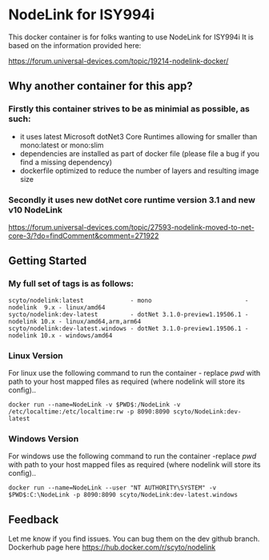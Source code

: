 # NodeLink for ISY994i

This docker container is for folks wanting to use NodeLink for ISY994i
It is based on the information provided here:

https://forum.universal-devices.com/topic/19214-nodelink-docker/

## Why another container for this app?
### Firstly this container strives to be as minimial as possible, as such:
* it uses latest Microsoft dotNet3 Core Runtimes allowing for smaller than mono:latest or mono:slim
* dependencies are installed as part of docker file (please file a bug if you find a missing dependency)
* dockerfile optimized to reduce the number of layers and resulting image size

### Secondly it uses new dotNet core runtime version 3.1 and new v10 NodeLink 
https://forum.universal-devices.com/topic/27593-nodelink-moved-to-net-core-3/?do=findComment&comment=271922

## Getting Started

### My full set of tags is as follows:
```
scyto/nodelink:latest             - mono                          - nodelink  9.x - linux/amd64
sycto/nodelink:dev-latest         - dotNet 3.1.0-preview1.19506.1 - nodelink 10.x - linux/amd64,arm,arm64
scyto/nodelink:dev-latest.windows - dotNet 3.1.0-preview1.19506.1 - nodelink 10.x - windows/amd64
``` 

### Linux Version 

For linux  use the following command to run the container - replace $pwd$ with path to your host mapped files as required (where nodelink will store its config)..

`docker run --name=NodeLink -v $PWD$:/NodeLink -v /etc/localtime:/etc/localtime:rw -p 8090:8090 scyto/NodeLink:dev-latest`
 

### Windows Version

For windows use the following command to run the container -replace $pwd$ with path to your host mapped files as required (where nodelink will store its config)..

`docker run --name=NodeLink --user "NT AUTHORITY\SYSTEM" -v $PWD$:C:\NodeLink -p 8090:8090 scyto/NodeLink:dev-latest.windows`
 
## Feedback
Let me know if you find issues. You can bug them on the dev github branch. Dockerhub page here https://hub.docker.com/r/scyto/nodelink





